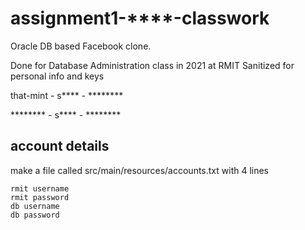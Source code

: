 # assignment1-****-classwork

Oracle DB based Facebook clone.

Done for Database Administration class in 2021 at RMIT
Sanitized for personal info and keys

that-mint - s**** - ********

******** - s**** - ********

## account details
make a file called src/main/resources/accounts.txt with 4 lines
```
rmit username
rmit password
db username
db password
```


